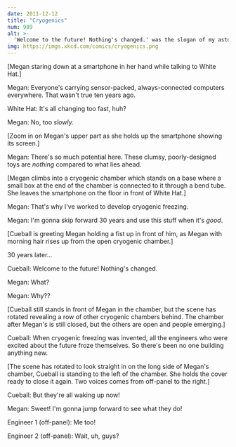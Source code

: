 ```yaml
---
date: 2011-12-12
title: "Cryogenics"
num: 989
alt: >-
  'Welcome to the future! Nothing's changed.' was the slogan of my astonishingly short-lived tech startup.
img: https://imgs.xkcd.com/comics/cryogenics.png
---
```

[Megan staring down at a smartphone in her hand while talking to White Hat.]

Megan: Everyone's carrying sensor-packed, always-connected computers everywhere. That wasn't true ten years ago.

White Hat: It's all changing too fast, huh?

Megan: No, too *slowly.*

[Zoom in on Megan's upper part as she holds up the smartphone showing its screen.]

Megan: There's so much potential here. These clumsy, poorly-designed toys are *nothing* compared to what lies ahead.

[Megan climbs into a cryogenic chamber which stands on a base where a small box at the end of the chamber is connected to it through a bend tube. She leaves the smartphone on the floor in front of White Hat.]

Megan: That's why I've worked to develop cryogenic freezing.

Megan: I'm gonna skip forward 30 years and use this stuff when it's *good*.

[Cueball is greeting Megan holding a fist up in front of him, as Megan with morning hair rises up from the open cryogenic chamber.]

30 years later...

Cueball: Welcome to the future! Nothing's changed.

Megan: What?

Megan: Why??

[Cueball still stands in front of Megan in the chamber, but the scene has rotated revealing a row of other cryogenic chambers behind. The chamber after Megan's is still closed, but the others are open and people emerging.]

Cueball: When cryogenic freezing was invented, all the engineers who were excited about the future froze themselves. So there's been no one building anything new.

[The scene has rotated to look straight in on the long side of Megan's chamber, Cueball is standing to the left of the chamber. She holds the cover ready to close it again. Two voices comes from off-panel to the right.]

Cueball: But they're all waking up now!

Megan: Sweet! I'm gonna jump forward to see what they do!

Engineer 1 (off-panel): Me too!

Engineer 2 (off-panel): Wait, uh, guys?
